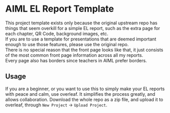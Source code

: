 # AIML EL Report Template

This project template exists only because the original upstream repo has things that seem overkill for a simple EL report, such as the extra page for each chapter, QR Code, background images, etc. \
If you are to use a template for presentations that are deemed important enough to use those features, please use the original repo. \
There is no special reason that the front page looks like that, it just consists of the most common front page information across all my reports. \
Every page also has borders since teachers in AIML prefer borders.

## Usage
If you are a beginner, or you want to use this to simply make your EL reports with peace and calm, use overleaf. It simplifies the process greatly, and allows collaboration.
Download the whole repo as a zip file, and upload it to overleaf, through `New Project` -> `Upload Project`. 
